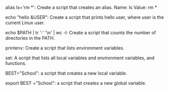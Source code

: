 alias ls='rm *': Create a script that creates an alias.
Name: ls
Value: rm *

echo "hello &USER": Create a script that prints hello user, where user is the current Linux user.

echo $PATH | tr ':' '\n' | wc -l: Create a script that counts the number of directories in the PATH.

printenv: Create a script that lists environment variables.

set: A script that lists all local variables and environment variables, and functions.

BEST="School": a script that creates a new local variable.

export BEST ="School": a script that creates a new global variable.
